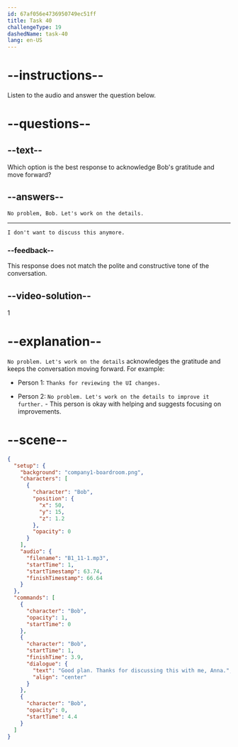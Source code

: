 ```yaml
---
id: 67af056e4736950749ec51ff
title: Task 40
challengeType: 19
dashedName: task-40
lang: en-US
---
```


<!-- (Audio) Bob: Good plan. Thanks for discussing this with me, Anna. -->

<!-- SPEAKING -->

# --instructions--

Listen to the audio and answer the question below.

# --questions--

## --text--

Which option is the best response to acknowledge Bob's gratitude and move forward?

## --answers--

`No problem, Bob. Let's work on the details.`

---

`I don't want to discuss this anymore.`

### --feedback--

This response does not match the polite and constructive tone of the conversation.

## --video-solution--

1

# --explanation--

`No problem. Let's work on the details` acknowledges the gratitude and keeps the conversation moving forward. For example:

- Person 1: `Thanks for reviewing the UI changes.`

- Person 2: `No problem. Let's work on the details to improve it further.` - This person is okay with helping and suggests focusing on improvements.

# --scene--

```json
{
  "setup": {
    "background": "company1-boardroom.png",
    "characters": [
      {
        "character": "Bob",
        "position": {
          "x": 50,
          "y": 15,
          "z": 1.2
        },
        "opacity": 0
      }
    ],
    "audio": {
      "filename": "B1_11-1.mp3",
      "startTime": 1,
      "startTimestamp": 63.74,
      "finishTimestamp": 66.64
    }
  },
  "commands": [
    {
      "character": "Bob",
      "opacity": 1,
      "startTime": 0
    },
    {
      "character": "Bob",
      "startTime": 1,
      "finishTime": 3.9,
      "dialogue": {
        "text": "Good plan. Thanks for discussing this with me, Anna.",
        "align": "center"
      }
    },
    {
      "character": "Bob",
      "opacity": 0,
      "startTime": 4.4
    }
  ]
}
```
